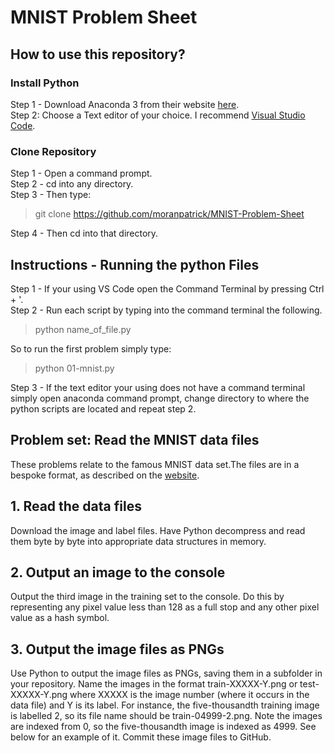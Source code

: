 # MNIST Problem Sheet
## How to use this repository?
### Install Python
Step 1 - Download Anaconda 3 from their website [here](https://www.anaconda.com/download/).  
Step 2: Choose a Text editor of your choice. I recommend [Visual Studio Code](https://code.visualstudio.com/download).

### Clone Repository
Step 1 - Open a command prompt.  
Step 2 - cd into any directory.    
Step 3 - Then type:  
> git clone https://github.com/moranpatrick/MNIST-Problem-Sheet   

Step 4 - Then cd into that directory.

## Instructions - Running the python Files
Step 1 - If your using VS Code open the Command Terminal by pressing Ctrl + '.  
Step 2 - Run each script by typing into the command terminal the following.  
> python name_of_file.py  

So to run the first problem simply type:  
> python 01-mnist.py 

Step 3 - If the text editor your using does not have a command terminal simply open anaconda command prompt, change directory to where the python scripts are located and repeat step 2.  

## Problem set: Read the MNIST data files

These problems relate to the famous MNIST data set.The files are in a bespoke format, as described on the [website](http://yann.lecun.com/exdb/mnist/).

## 1. Read the data files

Download the image and label files. Have Python decompress and read them byte by byte into appropriate data structures in memory.

## 2. Output an image to the console

Output the third image in the training set to the console. Do this by representing any pixel value less than 128 as a full stop and any other pixel value as a hash symbol.

## 3. Output the image files as PNGs

Use Python to output the image files as PNGs, saving them in a subfolder in your repository. Name the images in the format train-XXXXX-Y.png or test-XXXXX-Y.png where XXXXX is the image number (where it occurs in the data file) and Y is its label. For instance, the five-thousandth training image is labelled 2, so its file name should be train-04999-2.png. Note the images are indexed from 0, so the five-thousandth image is indexed as 4999. See below for an example of it. Commit these image files to GitHub.